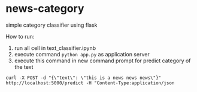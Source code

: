 # news-category
simple category classifier using flask


How to run:
1. run all cell in text_classifier.ipynb
2. execute command ```python app.py``` as application server
3. execute this command in new command prompt for predict category of the text
```
curl -X POST -d "{\"text\": \"this is a news news news\"}" http://localhost:5000/predict -H "Content-Type:application/json
```
